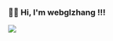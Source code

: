 ###  🙋‍♂️ Hi, I'm webglzhang !!!

<img align="center" src="https://github-readme-stats.vercel.app/api?username=webglzhang&show_icons=true&icon_color=CE1D2D&text_color=718096&bg_color=ffffff&hide_title=true" />

